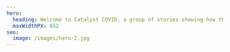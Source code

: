 ```yaml
---
hero:
  heading: Welcome to Catalyst COVID, a group of stories showing how the COVID-19 is changing our world.
  maxWidthPX: 652
seo:
  image: /images/hero-2.jpg
---
```

